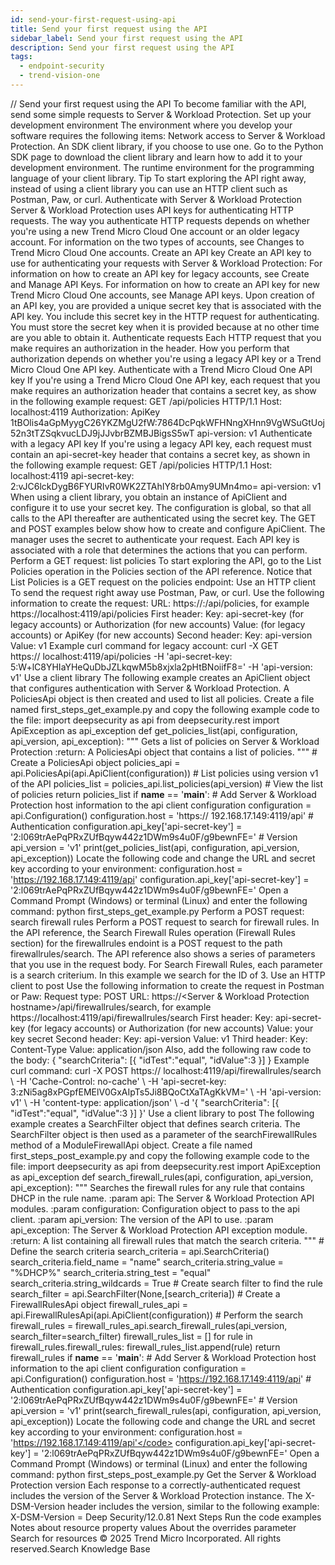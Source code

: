 ```yaml
---
id: send-your-first-request-using-api
title: Send your first request using the API
sidebar_label: Send your first request using the API
description: Send your first request using the API
tags:
  - endpoint-security
  - trend-vision-one
---
```


/*<![CDATA[*/ $('#title').html($('meta[name=map-description]').attr('content')); /*]]>*/ Send your first request using the API To become familiar with the API, send some simple requests to Server & Workload Protection. Set up your development environment The environment where you develop your software requires the following items: Network access to Server & Workload Protection. An SDK client library, if you choose to use one. Go to the Python SDK page to download the client library and learn how to add it to your development environment. The runtime environment for the programming language of your client library. Tip To start exploring the API right away, instead of using a client library you can use an HTTP client such as Postman, Paw, or curl. Authenticate with Server & Workload Protection Server & Workload Protection uses API keys for authenticating HTTP requests. The way you authenticate HTTP requests depends on whether you're using a new Trend Micro Cloud One account or an older legacy account. For information on the two types of accounts, see Changes to Trend Micro Cloud One accounts. Create an API key Create an API key to use for authenticating your requests with Server & Workload Protection: For information on how to create an API key for legacy accounts, see Create and Manage API Keys. For information on how to create an API key for new Trend Micro Cloud One accounts, see Manage API keys. Upon creation of an API key, you are provided a unique secret key that is associated with the API key. You include this secret key in the HTTP request for authenticating. You must store the secret key when it is provided because at no other time are you able to obtain it. Authenticate requests Each HTTP request that you make requires an authorization in the header. How you perform that authorization depends on whether you're using a legacy API key or a Trend Micro Cloud One API key. Authenticate with a Trend Micro Cloud One API key If you're using a Trend Micro Cloud One API key, each request that you make requires an authorization header that contains a secret key, as show in the following example request: GET /api/policies HTTP/1.1 Host: localhost:4119 Authorization: ApiKey 1tBOlis4aGpMyygC26YKZMgU2fW:7864DcPqkWFHNngXHnn9VgWSuGtUoj52n3tTZSqkvucLDJ9jJJvbrBZMBJBigsS5wT api-version: v1 Authenticate with a legacy API key If you're using a legacy API key, each request must contain an api-secret-key header that contains a secret key, as shown in the following example request: GET /api/policies HTTP/1.1 Host: localhost:4119 api-secret-key: 2:vJC6lckDygB6FYURIvR0WK2ZTAhIY8rb0Amy9UMn4mo= api-version: v1 When using a client library, you obtain an instance of ApiClient and configure it to use your secret key. The configuration is global, so that all calls to the API thereafter are authenticated using the secret key. The GET and POST examples below show how to create and configure ApiClient. The manager uses the secret to authenticate your request. Each API key is associated with a role that determines the actions that you can perform. Perform a GET request: list policies To start exploring the API, go to the List Policies operation in the Policies section of the API reference. Notice that List Policies is a GET request on the policies endpoint: Use an HTTP client To send the request right away use Postman, Paw, or curl. Use the following information to create the request: URL: https://<Manager host name>:<port>/api/policies, for example https://localhost:4119/api/policies First header: Key: api-secret-key (for legacy accounts) or Authorization (for new accounts) Value: <your key secret> (for legacy accounts) or ApiKey <your key value> (for new accounts) Second header: Key: api-version Value: v1 Example curl command for legacy account: curl -X GET https://&nbsp;localhost:4119/api/policies -H 'api-secret-key: 5:W+lC8YHIaYHeQuDbJZLkqwM5b8xjxla2pHtBNoiifF8=' -H 'api-version: v1' Use a client library The following example creates an ApiClient object that configures authentication with Server & Workload Protection. A PoliciesApi object is then created and used to list all policies. Create a file named first_steps_get_example.py and copy the following example code to the file: import deepsecurity as api from deepsecurity.rest import ApiException as api_exception def get_policies_list(api, configuration, api_version, api_exception): """ Gets a list of policies on Server & Workload Protection :return: A PoliciesApi object that contains a list of policies. """ # Create a PoliciesApi object policies_api = api.PoliciesApi(api.ApiClient(configuration)) # List policies using version v1 of the API policies_list = policies_api.list_policies(api_version) # View the list of policies return policies_list if __name__ == '__main__': # Add Server & Workload Protection host information to the api client configuration configuration = api.Configuration() configuration.host = 'https://&nbsp;192.168.17.149:4119/api' # Authentication configuration.api_key['api-secret-key'] = '2:l069trAePqPRxZUfBqyw442z1DWm9s4u0F/g9bewnFE=' # Version api_version = 'v1' print(get_policies_list(api, configuration, api_version, api_exception)) Locate the following code and change the URL and secret key according to your environment: configuration.host = 'https://192.168.17.149:4119/api' configuration.api_key['api-secret-key'] = '2:l069trAePqPRxZUfBqyw442z1DWm9s4u0F/g9bewnFE=' Open a Command Prompt (Windows) or terminal (Linux) and enter the following command: python first_steps_get_example.py Perform a POST request: search firewall rules Perform a POST request to search for firewall rules. In the API reference, the Search Firewall Rules operation (Firewall Rules section) for the firewallrules endoint is a POST request to the path firewallrules/search. The API reference also shows a series of parameters that you use in the request body. For Search Firewall Rules, each parameter is a search criterium. In this example we search for the ID of 3. Use an HTTP client to post Use the following information to create the request in Postman or Paw: Request type: POST URL: https://<Server & Workload Protection hostname><port>/api/firewallrules/search, for example https://localhost:4119/api/firewallrules/search First header: Key: api-secret-key (for legacy accounts) or Authorization (for new accounts) Value: your key secret Second header: Key: api-version Value: v1 Third header: Key: Content-Type Value: application/json Also, add the following raw code to the body: { "searchCriteria": [{ "idTest":"equal", "idValue":3 }] } Example curl command: curl -X POST https://&nbsp;localhost:4119/api/firewallrules/search \ -H 'Cache-Control: no-cache' \ -H 'api-secret-key: 3:zNi5ag8xPGpfEMElV0GxAIpTs5Ji8BQoCtXaTAgKkVM=' \ -H 'api-version: v1' \ -H 'content-type: application/json' \ -d '{ "searchCriteria": [{ "idTest":"equal", "idValue":3 }] }' Use a client library to post The following example creates a SearchFilter object that defines search criteria. The SearchFilter object is then used as a parameter of the searchFirewallRules method of a ModuleFirewallApi object. Create a file named first_steps_post_example.py and copy the following example code to the file: import deepsecurity as api from deepsecurity.rest import ApiException as api_exception def search_firewall_rules(api, configuration, api_version, api_exception): """ Searches the firewall rules for any rule that contains DHCP in the rule name. :param api: The Server & Workload Protection API modules. :param configuration: Configuration object to pass to the api client. :param api_version: The version of the API to use. :param api_exception: The Server & Workload Protection API exception module. :return: A list containing all firewall rules that match the search criteria. """ # Define the search criteria search_criteria = api.SearchCriteria() search_criteria.field_name = "name" search_criteria.string_value = "%DHCP%" search_criteria.string_test = "equal" search_criteria.string_wildcards = True # Create search filter to find the rule search_filter = api.SearchFilter(None,[search_criteria]) # Create a FirewallRulesApi object firewall_rules_api = api.FirewallRulesApi(api.ApiClient(configuration)) # Perform the search firewall_rules = firewall_rules_api.search_firewall_rules(api_version, search_filter=search_filter) firewall_rules_list = [] for rule in firewall_rules.firewall_rules: firewall_rules_list.append(rule) return firewall_rules if __name__ == '__main__': # Add Server & Workload Protection host information to the api client configuration configuration = api.Configuration() configuration.host = 'https://192.168.17.149:4119/api' # Authentication configuration.api_key['api-secret-key'] = '2:l069trAePqPRxZUfBqyw442z1DWm9s4u0F/g9bewnFE=' # Version api_version = 'v1' print(search_firewall_rules(api, configuration, api_version, api_exception)) Locate the following code and change the URL and secret key according to your environment: configuration.host = 'https://192.168.17.149:4119/api'</code></li> configuration.api_key['api-secret-key'] = '2:l069trAePqPRxZUfBqyw442z1DWm9s4u0F/g9bewnFE=' Open a Command Prompt (Windows) or terminal (Linux) and enter the following command: python first_steps_post_example.py Get the Server & Workload Protection version Each response to a correctly-authenticated request includes the version of the Server & Workload Protection instance. The X-DSM-Version header includes the version, similar to the following example: X-DSM-Version = Deep Security/12.0.81 Next Steps Run the code examples Notes about resource property values About the overrides parameter Search for resources © 2025 Trend Micro Incorporated. All rights reserved.Search Knowledge Base